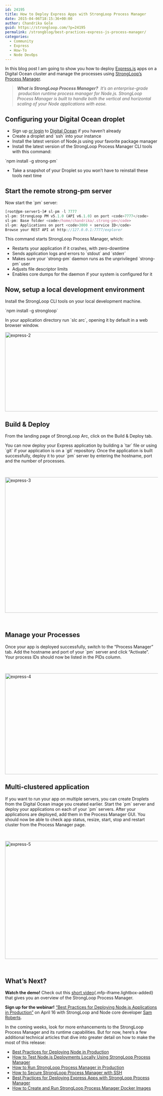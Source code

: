 ```yaml
---
id: 24195
title: How to Deploy Express Apps with StrongLoop Process Manager
date: 2015-04-06T18:15:36+00:00
author: Chandrika Gole
guid: https://strongloop.com/?p=24195
permalink: /strongblog/best-practices-express-js-process-manager/
categories:
  - Community
  - Express
  - How-To
  - Node DevOps
---
```

In this blog post I am going to show you how to deploy [Express.js](http://expressjs.com/) apps on a Digital Ocean cluster and manage the processes using [StrongLoop’s Process Manager](https://strongloop.com/strongblog/node-js-process-manager-production-docker/).

> _**What is StrongLoop Process Manager?**  It&#8217;s an enterprise-grade  production runtime process manager for Node.js. StrongLoop Process Manager is built to handle both the vertical and horizontal scaling of your Node applications with ease._

## 

<!--more-->

## **Configuring your Digital Ocean droplet**

  * Sign up [or login](https://www.digitalocean.com/) to [Digital Ocean](https://cloud.digitalocean.com/login) if you haven’t already
  * Create a droplet and \`ssh\` into your instance
  * Install the latest version of Node.js using your favorite package manager
  * Install the latest version of the StrongLoop Process Manager CLI tools with this command:

\`npm install -g strong-pm\`

  * Take a snapshot of your Droplet so you won’t have to reinstall these tools next time

## 

## **Start the remote strong-pm server**

Now start the \`pm\` server:

```js
[root@pm-server1~]# sl-pm -l 7777
sl-pm: StrongLoop PM v5.1.0 (API v6.1.0) on port <code>7777</code>
sl-pm: Base folder <code>/home/chandrika/.strong-pm</code>
sl-pm: Applications on port <code>3000 + service ID</code>
Browse your REST API at http://127.0.0.1:7777/explorer
```

This command starts StrongLoop Process Manager, which:

  * Restarts your application if it crashes, with zero-downtime
  * Sends application logs and errors to \`stdout\` and \`stderr\`
  * Makes sure your \`strong-pm\` daemon runs as the unprivileged \`strong-pm\` user
  * Adjusts file descriptor limits
  * Enables core dumps for the daemon if your system is configured for it

## **Now, setup a local development environment**

Install the StrongLoop CLI tools on your local development machine.

\`npm install -g strongloop\`

In your application directory run \`slc arc\`, opening it by default in a web browser window.

<img class="aligncenter size-full wp-image-24240" src="{{site.url}}/blog-assets/2015/04/express-2.png" alt="express-2" width="975" height="261"  />

## **Build & Deploy**

From the landing page of StrongLoop Arc, click on the Build & Deploy tab.

You can now deploy your Express application by building a \`tar\` file or using \`git\` if your application is on a \`git\` repository. Once the application is built successfully, deploy it to your \`pm\` server by entering the hostname, port and the number of processes.

&nbsp;

<img class="aligncenter size-full wp-image-24241" src="{{site.url}}/blog-assets/2015/04/express-3.png" alt="express-3" width="975" height="446"  />

&nbsp;

## **Manage your Processes**

Once your app is deployed successfully, switch to the “Process Manager” tab. Add the hostname and port of your \`pm\` server and click “Activate”. Your process IDs should now be listed in the PIDs column.

&nbsp;

<img class="aligncenter size-full wp-image-24242" src="{{site.url}}/blog-assets/2015/04/express-4.png" alt="express-4" width="975" height="332"  />

## **Multi-clustered application**

If you want to run your app on multiple servers, you can create Droplets from the Digital Ocean image you created earlier. Start the \`pm\` server and deploy your applications on each of your \`pm\` servers. After your applications are deployed, add them in the Process Manager GUI. You should now be able to check app status, resize, start, stop and restart cluster from the Process Manager page.

&nbsp;

<img class="aligncenter size-full wp-image-24243" src="{{site.url}}/blog-assets/2015/04/express-5.png" alt="express-5" width="975" height="388"  />

&nbsp;

## **What’s Next?**

**Watch the demo!** Check out this [short video](https://www.youtube.com/watch?v=OPQRfkaH_tE&t=3s){.mfp-iframe.lightbox-added} that gives you an overview of the StrongLoop Process Manager.

**Sign up for the webinar!** [“Best Practices for Deploying Node.js Applications in Production”](http://marketing.strongloop.com/acton/form/5334/0039:d-0002/0/index.htm) on April 16 with StrongLoop and Node core developer [Sam Roberts](https://github.com/sam-github).

In the coming weeks, look for more enhancements to the StrongLoop Process Manager and its runtime capabilities. But for now, here’s a few additional technical articles that dive into greater detail on how to make the most of this release:

  * [Best Practices for Deploying Node in Production](https://strongloop.com/strongblog/node-js-deploy-production-best-practice/)
  * [How to Test Node.js Deployments Locally Using StrongLoop Process Manager](https://strongloop.com/strongblog/test-node-js-deployments-locally-using-process-manager/)
  * [How to Run StrongLoop Process Manager in Production](https://strongloop.com/strongblog/node-js-process-manager-production/)
  * [How to Secure StrongLoop Process Manager with SSH](https://strongloop.com/strongblog/secure-node-js-process-manager-ssh/)
  * [Best Practices for Deploying Express Apps with StrongLoop Process Manager](https://strongloop.com/strongblog/best-practices-express-js-process-manager/)
  * [How to Create and Run StrongLoop Process Manager Docker Images](https://strongloop.com/strongblog/run-create-node-js-process-manager-docker-images/)

&nbsp;

&nbsp;

&nbsp;